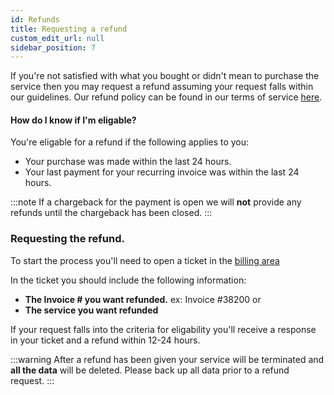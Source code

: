 ```yaml
---
id: Refunds
title: Requesting a refund
custom_edit_url: null
sidebar_position: 7
---
```


If you're not satisfied with what you bought or didn't mean to purchase the service then you may request a refund assuming your request falls within our guidelines. Our refund policy can be found in our terms of service [here](https://aurorahosts.com/tos.pdf).

#### How do I know if I'm eligable?

You're eligable for a refund if the following applies to you:

* Your purchase was made within the last 24 hours.
* Your last payment for your recurring invoice was within the last 24 hours.

:::note
If a chargeback for the payment is open we will **not** provide any refunds until the chargeback has been closed.
:::

### Requesting the refund.

To start the process you'll need to open a ticket in the [billing area](https://billing.aurorahosts.com)

In the ticket you should include the following information:

* **The Invoice # you want refunded.**
ex: Invoice #38200
or
* **The service you want refunded**

If your request falls into the criteria for eligability you'll receive a response in your ticket and a refund within 12-24 hours.

:::warning
After a refund has been given your service will be terminated and **all the data** will be deleted. Please back up all data prior to a refund request.
:::
